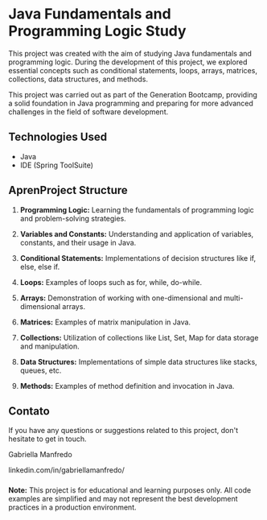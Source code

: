 # Java Fundamentals and Programming Logic Study
This project was created with the aim of studying Java fundamentals and programming logic. During the development of this project, we explored essential concepts such as conditional statements, loops, arrays, matrices, collections, data structures, and methods.

This project was carried out as part of the Generation Bootcamp, providing a solid foundation in Java programming and preparing for more advanced challenges in the field of software development.


## Technologies Used
- Java
- IDE (Spring ToolSuite)


## AprenProject Structure

1. **Programming Logic:** Learning the fundamentals of programming logic and problem-solving strategies.

2. **Variables and Constants:** Understanding and application of variables, constants, and their usage in Java.

3. **Conditional Statements:** Implementations of decision structures like if, else, else if.

4. **Loops:** Examples of loops such as for, while, do-while.

5. **Arrays:** Demonstration of working with one-dimensional and multi-dimensional arrays.

6. **Matrices:** Examples of matrix manipulation in Java.

7. **Collections:** Utilization of collections like List, Set, Map for data storage and manipulation.

8. **Data Structures:** Implementations of simple data structures like stacks, queues, etc.

9. **Methods:** Examples of method definition and invocation in Java.


## Contato

If you have any questions or suggestions related to this project, don't hesitate to get in touch.

Gabriella Manfredo


linkedin.com/in/gabriellamanfredo/


###
**Note:** This project is for educational and learning purposes only. All code examples are simplified and may not represent the best development practices in a production environment.
